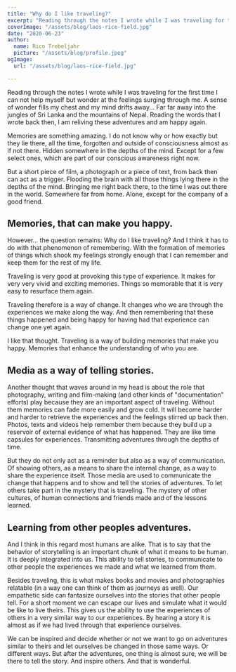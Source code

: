 ```yaml
---
title: "Why do I like traveling?"
excerpt: "Reading through the notes I wrote while I was traveling for the first time I can not help myself but wonder at the feelings surging through me..."
coverImage: "/assets/blog/laos-rice-field.jpg"
date: "2020-06-23"
author:
  name: Rico Trebeljahr
  picture: "/assets/blog/profile.jpeg"
ogImage:
  url: "/assets/blog/laos-rice-field.jpg"

---
```




Reading through the notes I wrote while I was traveling for the first time I can not help myself but wonder at the feelings surging through me. A sense of wonder fills my chest and my mind drifts away... Far far away into the jungles of Sri Lanka and the mountains of Nepal. Reading the words that I wrote back then, I am reliving these adventures and am happy again. 

Memories are something amazing. I do not know why or how exactly but they lie there, all the time, forgotten and outside of consciousness almost as if not there. Hidden somewhere in the depths of the mind. Except for a few select ones, which are part of our conscious awareness right now. 

But a short piece of film, a photograph or a piece of text, from back then can act as a trigger. Flooding the brain with all those things lying there in the depths of the mind. Bringing me right back there, to the time I was out there in the world. Somewhere far from home. Alone, except for the company of a good friend. 

## Memories, that can make you happy.  

However... the question remains: Why do I like traveling? And I think it has to do with that phenomenon of remembering. With the formation of memories of things which shook my feelings strongly enough that I can remember and keep them for the rest of my life. 

Traveling is very good at provoking this type of experience. It makes for very very vivid and exciting memories. Things so memorable that it is very easy to resurface them again. 

Traveling therefore is a way of change. It changes who we are through the experiences we make along the way. And then remembering that these things happened and being happy for having had that experience can change one yet again. 

I like that thought. Traveling is a way of building memories that make you happy. Memories that enhance the understanding of who you are. 

## Media as a way of telling stories.

Another thought that waves around in my head is about the role that photography, writing and film-making (and other kinds of "documentation" efforts) play because they are an important aspect of traveling. Without them memories can fade more easily and grow cold. It will become harder and harder to  retrieve the experiences and the feelings stirred up back then. Photos, texts and videos help remember them because they build up a reservoir of external evidence of what has happened. They are like time capsules for experiences. Transmitting adventures through the depths of time. 

But they do not only act as a reminder but also as a way of communication. Of showing others, as a means to share the internal change, as a way to share the experience itself. Those media are used to communicate the change that happens and to show and tell the stories of adventures. To let others take part in the mystery that is traveling. The mystery of other cultures, of human connections and friends made and of the lessons learned. 

## Learning from other peoples adventures. 

And I think in this regard most humans are alike. That is to say that the behavior of storytelling is an important chunk of what it means to be human. It is deeply integrated into us. This ability to tell stories, to communicate to other people the experiences we made and what we learned from them. 

Besides traveling, this is what makes books and movies and photographies relatable (in a way one can think of them as journeys as well). Our empathetic side can fantasize ourselves into the stories that other people tell. For a short moment we can escape our lives and simulate what it would be like to live theirs. This gives us the ability to use the experiences of others in a very similar way to our experiences. By hearing a story it is almost as if we had lived through that experience ourselves. 

We can be inspired and decide whether or not we want to go on adventures similar to theirs and let ourselves be changed in those same ways. Or different ways. But after the adventures, one thing is almost sure, we will be there to tell the story. And inspire others. And that is wonderful. 